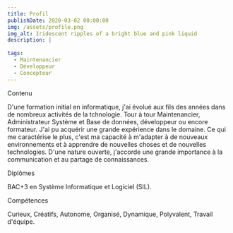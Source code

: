 ```yaml
---
title: Profil
publishDate: 2020-03-02 00:00:00
img: /assets/profile.png
img_alt: Iridescent ripples of a bright blue and pink liquid
description: |
  
tags:
  - Maintenancier
  - Développeur
  - Concepteur
---
```


Contenu

D'une formation initial en informatique, j'ai évolué aux fils des années dans de nombreux activités de la tchnologie. Tour à tour Maintenancier, Administrateur Système et Base de données, développeur ou encore formateur. J'ai pu acquérir une grande expérience dans le domaine. Ce qui me caractérise le plus, c'est ma capacité à m'adapter à de nouveaux environnements et à apprendre de nouvelles choses et de nouvelles technologies. D'une nature ouverte, j'accorde une grande importance à la communication et au partage de connaissances.

Diplômes

BAC+3 en Système Informatique et Logiciel (SIL).

Compétences

Curieux, Créatifs, Autonome, Organisé, Dynamique, Polyvalent, Travail d'équipe.
